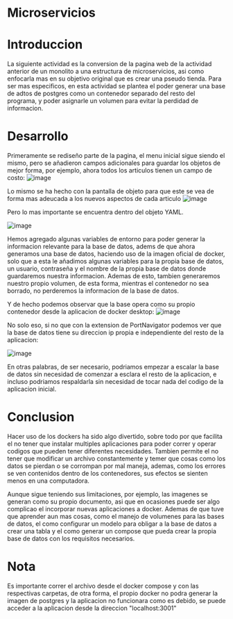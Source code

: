 # Microservicios

# Introduccion
La siguiente actividad es la conversion de la pagina web de la actividad anterior de un monolito a una estructura de microservicios, asi como enfocarla mas en su objetivo original que es crear una pseudo tienda. Para ser mas especificos, en esta actividad se plantea el poder generar una base de adtos de postgres como un contenedor separado del resto del programa, y poder asignarle un volumen para evitar la perdidad de informacion.

# Desarrollo
Primeramente se rediseño parte de la pagina, el menu inicial sigue siendo el mismo, pero se añadieron campos adicionales para guardar los objetos de mejor forma, por ejemplo, ahora todos los articulos tienen un campo de costo:
![image](https://github.com/AlejandroPaisano/microservicios/assets/91223611/a0ebf16a-3651-46ef-a239-f7d0be3a92df)

Lo mismo se ha hecho con la pantalla de objeto para que este se vea de forma mas adeucada a los nuevos aspectos de cada articulo
![image](https://github.com/AlejandroPaisano/microservicios/assets/91223611/69bc3bd1-ff92-47ce-81a1-5fe3afdc6615)


Pero lo mas importante se encuentra dentro del objeto YAML.

![image](https://github.com/AlejandroPaisano/microservicios/assets/91223611/ed549dd7-9369-4637-a359-abcabb25d09d)

Hemos agregado algunas variables de entorno para poder generar la informacion relevante para la base de datos, adems de que ahora generamos una base de datos, haciendo uso de la imagen oficial de docker, solo que a esta le añadimos algunas variables para la propia base de datos, un usuario, contraseña y el nombre de la propia base de datos donde guardaremos nuestra informacion. Ademas de esto, tambien generaremos nuestro propio volumen, de esta forma, mientras el contenedor no sea borrado, no perderemos la informacion de la base de datos.

Y de hecho podemos observar que la base opera como su propio contenedor desde la aplicacion de docker desktop:
![image](https://github.com/AlejandroPaisano/microservicios/assets/91223611/8378ea7c-4d29-49b9-8df2-9c569b111245)

No solo eso, si no que con la extension de PortNavigator podemos ver que la base de datos tiene su direccion ip propia e independiente del resto de la aplicacion:

 ![image](https://github.com/AlejandroPaisano/microservicios/assets/91223611/2cd2314d-888a-45e2-a92e-00a14d7a1647)

En otras palabras, de ser necesario, podriamos empezar a escalar la base de datos sin necesidad de comenzar a esclara el resto de la aplicacion, e incluso podriamos respaldarla sin necesidad de tocar nada del codigo de la aplicacion inicial.

# Conclusion

Hacer uso de los dockers ha sido algo divertido, sobre todo por que facilita el no tener que instalar multiples aplicaciones para poder correr y operar codigos que pueden tener diferentes necesidades. Tambien permite el no tener que modificar un archivo constantemente y temer que cosas como los datos se pierdan o se corrompan por mal maneja, ademas, como los errores se ven contenidos dentro de los contenedores, sus efectos se sienten menos en una computadora. 

Aunque sigue teniendo sus limitaciones, por ejemplo, las imagenes se generan como su propio documento, asi que en ocasiones puede ser algo complicao el incorporar nuevas aplicaciones a docker. Ademas de que tuve que aprender aun mas cosas, como el manejo de volumenes para las bases de datos, el como configurar un modelo para obligar a la base de datos a crear una tabla y el como generar un compose que pueda crear la propia base de datos con los requisitos necesarios.

# Nota
Es importante correr el archivo desde el docker compose y con las respectivas carpetas, de otra forma, el propio docker no podra generar la imagen de postgres y la aplicacion no funcionara como es debido, se puede acceder a la aplicacion desde la direccion "localhost:3001"
